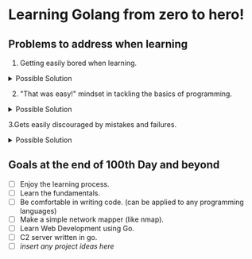 # Learning Golang from zero to hero!

## Problems to address when learning

1. Getting easily bored when learning.
<details><summary>Possible Solution</summary>
  Fix: Make small and manageable goals every day and reward yourself after achieving such goals.
</details>

2. "That was easy!" mindset in tackling the basics of programming.
<details><summary>Possible Solution</summary>
 *Fix: Basics are the foundation of learning.*
</details>

3.Gets easily discouraged by mistakes and failures.
<details><summary>Possible Solution</summary>
 Fix: We learn by mistakes. Do not let failures let you down instead learn from them.
</details>

## Goals at the end of 100th Day and beyond

- [ ] Enjoy the learning process.
- [ ] Learn the fundamentals.
- [ ] Be comfortable in writing code. (can be applied to any programming languages)
- [ ] Make a simple network mapper (like nmap).
- [ ] Learn Web Development using Go.
- [ ] C2 server written in go.
- [ ] *insert any project ideas here*
